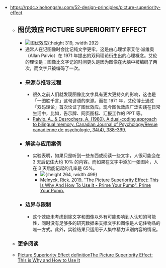 - https://rpdc.xiaohongshu.com/52-design-principles/picture-superiority-effect
	- ## **图优效应 PICTURE SUPERIORITY EFFECT**
		- ![图优效应](https://picasso-static.xiaohongshu.com/fe-platform/50c3e8c12254a0760b3156ee19ebbbf188653a90.gif){:height 319, :width 292}
		- 通常人在记图像时会比记纯文字更牢。这是由心理学家艾伦·派维奥（Allan Paivio）在 1971 年提出的双码理论衍生出的心理概念。艾伦的理论是：图像比文字记的时间更久是因为图像在大脑中被编码了两次，而文字只被编码了一次。
		- ### 来源与推导过程
			- 很久之前人们就发现图像比文字具有更大更持久的影响，这也是「一图胜千言」这句谚语的来源。而在 1971 年，艾伦博士通过「双码理论」首次论证了图优效应。现今图优效应广泛实践在日常生活中，比如，告示牌、网页图标、汇报工作的 PPT 等。
			- [Paivio, A., & Desrochers, A. (1980). A dual-coding approach to bilingual memory. Canadian Journal of Psychology/Revue canadienne de psychologie, 34(4), 388–399.](https://doi.org/10.1037/h0081101)
		- ### 解读与应用案例
			- 实验表明，如果只是听到一些东西或阅读一些文字，人很可能会在 3 天后记住大约 10% 的内容。而如果在文字中添加一张图片，人在 3 天后能记起的几率是 65%。
				- ![](https://picasso-static.xiaohongshu.com/fe-platform/79095fc950ec9a1811f208fbfe00d72c90d0c077.png){:height 264, :width 499}
				- [Melnyck, Rick. 2019. "The Picture Superiority Effect: This Is Why And How To Use It - Prime Your Pump". Prime Your Pump.](https://primeyourpump.com/2019/05/14/picture-superiority-effect/)
		- ### 边界与限制
			- 这个效应未考虑到除文字和图像以外有可能影响到人认知的可能性，同时没有足够多的研究数据来支撑文字和图像是人记住物品的唯一方式。此外，实验结果只适用于人集中精力识别内容的情况。
	- ### 更多阅读
	- [Picture Superiority Effect definition](https://tactics.convertize.com/definitions/picture-superiority-effect)[The Picture Superiority Effect: This is Why and How to Use It](https://primeyourpump.com/2019/05/14/picture-superiority-effect/)